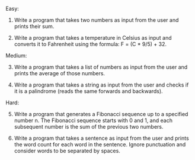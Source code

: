 Easy:

1. Write a program that takes two numbers as input from the user and prints their sum.

2. Write a program that takes a temperature in Celsius as input and converts it to Fahrenheit using the formula: F = (C * 9/5) + 32.

Medium:

3. Write a program that takes a list of numbers as input from the user and prints the average of those numbers.

4. Write a program that takes a string as input from the user and checks if it is a palindrome (reads the same forwards and backwards).

Hard:

5. Write a program that generates a Fibonacci sequence up to a specified number n. The Fibonacci sequence starts with 0 and 1, and each subsequent number is the sum of the previous two numbers.

6. Write a program that takes a sentence as input from the user and prints the word count for each word in the sentence. Ignore punctuation and consider words to be separated by spaces.
